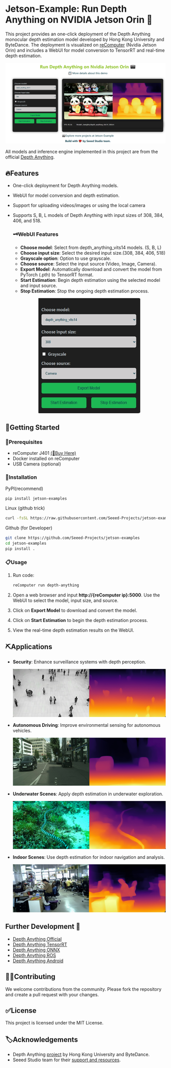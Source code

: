 # Jetson-Example: Run Depth Anything on NVIDIA Jetson Orin 🚀
This project provides an one-click deployment of the Depth Anything monocular depth estimation model developed by Hong Kong University and ByteDance.  The deployment is visualized on [reComputer](https://www.seeedstudio.com/reComputer-J4012-p-5586.html) (Nvidia Jetson Orin) and includes a WebUI for model conversion to TensorRT and real-time depth estimation.
<p align="center">
  <img src="images/WebUI.png" alt="WebUI">
</p>

All models and inference engine implemented in this project are from the official [Depth Anything](https://depth-anything.github.io/).

## 🔥Features

- One-click deployment for Depth Anything models.
- WebUI for model conversion and depth estimation.
- Support for uploading videos/images or using the local camera 
- Supports S, B, L models of Depth Anything with input sizes of 308, 384, 406, and 518.

    ### 🗝️WebUI Features
    - **Choose model**: Select from depth_anything_vits14 models. (S, B, L)
    - **Choose input size**: Select the desired input size.(308, 384, 406, 518)
    - **Grayscale option**: Option to use grayscale. 
    - **Choose source**: Select the input source (Video, Image, Camera).
    - **Export Model**: Automatically download and convert the model from PyTorch (.pth) to TensorRT format.
    - **Start Estimation**: Begin depth estimation using the selected model and input source.
    - **Stop Estimation**: Stop the ongoing depth estimation process.
    <p align="center">
      <img src="images/Opr.png" alt="Depthanything" width="320" height="360">
    </p>

## 🥳Getting Started
### 📜Prerequisites
- reComputer J401 [(🛒Buy Here)](https://www.seeedstudio.com/NVIDIAr-Jetson-Orintm-Nano-Developer-Kit-p-5617.html)
- Docker installed on reComputer
- USB Camera (optional)
### 🚀Installation


PyPI(recommend)
  ```sh
  pip install jetson-examples
  ```
Linux (github trick)
```sh
curl -fsSL https://raw.githubusercontent.com/Seeed-Projects/jetson-examples/main/install.sh | sh
```
Github (for Developer)
```sh
git clone https://github.com/Seeed-Projects/jetson-examples
cd jetson-examples
pip install .
```

### 📋Usage
1. Run code:
    ```sh
    reComputer run depth-anything
    ```
2. Open a web browser and input **http://{reComputer ip}:5000**. Use the WebUI to select the model, input size, and source.

3. Click on **Export Model** to download and convert the model.

4. Click on **Start Estimation** to begin the depth estimation process.

5. View the real-time depth estimation results on the WebUI.

## ⛏️Applications

- **Security**: Enhance surveillance systems with depth perception.
  <p align="center">
    <img src="images/Security.png" alt="Security" width="500" height="150">
  </p>
- **Autonomous Driving**: Improve environmental sensing for autonomous vehicles.
  <p align="center">
    <img src="images/Autonomous Driving.png" alt="Autonomous Driving" width="500" height="150">
  </p>
- **Underwater Scenes**: Apply depth estimation in underwater exploration.
  <p align="center">
      <img src="images/Underwater Scenes.png" alt="Underwater Scenes" width="500" height="150">
    </p>
- **Indoor Scenes**: Use depth estimation for indoor navigation and analysis.
  <p align="center">
      <img src="images/Indoor Scenes.png" alt="Indoor Scenes" width="500" height="150">
    </p>

## Further Development 🔧
- [Depth Anything Official](https://depth-anything.github.io/)
- [Depth Anything TensorRT](https://github.com/spacewalk01/depth-anything-tensorrt)
- [Depth Anything ONNX](https://github.com/fabio-sim/Depth-Anything-ONNX)
- [Depth Anything ROS](https://github.com/scepter914/DepthAnything-ROS)
- [Depth Anything Android](https://github.com/FeiGeChuanShu/ncnn-android-depth_anything)


## 🙏🏻Contributing

We welcome contributions from the community. Please fork the repository and create a pull request with your changes.

## ✅License

This project is licensed under the MIT License.

## 🏷️Acknowledgements

- Depth Anything [project](https://depth-anything.github.io/) by Hong Kong University and ByteDance.
- Seeed Studio team for their [support and resources](https://github.com/Seeed-Projects/jetson-examples).
